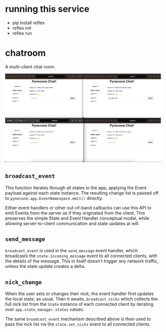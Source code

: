 # running this service

* pip install reflex
* reflex init
* reflex run

# chatroom

A multi-client chat room.

<img src="assets/screenshot.png">

## `broadcast_event`

This function iterates through all states in the app, applying the Event payload
against each state instance. The resulting change list is passed off to
`pynecone.app.EventNamespace.emit()` directly.

Either event handlers or other out-of-band callbacks can use this API to emit
Events from the server as if they originated from the client. This preserves the
simple State and Event Handler conceptual model, while allowing server-to-client
communication and state updates at will.

## `send_message`

`broadcast_event` is used in the `send_message` event handler, which broadcasts
the `state.incoming_message` event to all connected clients, with the details of
the message. This in itself doesn't trigger any network traffic, unless the
state update creates a delta.

## `nick_change`

When the user sets or changes their nick, the event handler first updates the
local state, as usual. Then it awaits, `broadcast_nicks` which collects the full
nick list from the `State` instance of each connected client by iterating over
`app.state_manager.states` values.

The same `broadcast_event` mechanism described above is then used to pass the
nick list via the `state.set_nicks` event to all connected clients.
